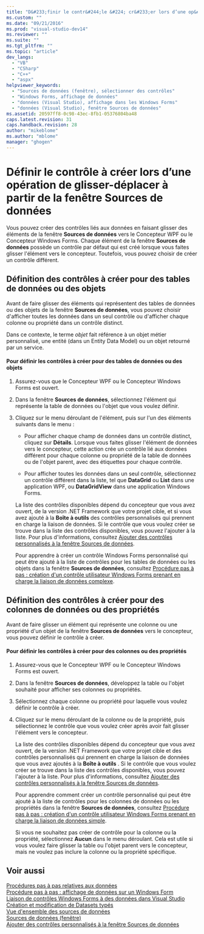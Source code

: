 ```yaml
---
title: "D&#233;finir le contr&#244;le &#224; cr&#233;er lors d’une op&#233;ration de glisser-d&#233;placer &#224; partir de la fen&#234;tre Sources de donn&#233;es | Microsoft Docs"
ms.custom: ""
ms.date: "09/21/2016"
ms.prod: "visual-studio-dev14"
ms.reviewer: ""
ms.suite: ""
ms.tgt_pltfrm: ""
ms.topic: "article"
dev_langs: 
  - "VB"
  - "CSharp"
  - "C++"
  - "aspx"
helpviewer_keywords: 
  - "Sources de données (fenêtre), sélectionner des contrôles"
  - "Windows Forms, affichage de données"
  - "données (Visual Studio), affichage dans les Windows Forms"
  - "données (Visual Studio), fenêtre Sources de données"
ms.assetid: 20597ff8-0c98-43ec-8fb1-05376804ba48
caps.latest.revision: 31
caps.handback.revision: 28
author: "mikeblome"
ms.author: "mblome"
manager: "ghogen"
---
```

# D&#233;finir le contr&#244;le &#224; cr&#233;er lors d’une op&#233;ration de glisser-d&#233;placer &#224; partir de la fen&#234;tre Sources de donn&#233;es
Vous pouvez créer des contrôles liés aux données en faisant glisser des éléments de la fenêtre **Sources de données** vers le Concepteur WPF ou le Concepteur Windows Forms.  Chaque élément de la fenêtre **Sources de données** possède un contrôle par défaut qui est créé lorsque vous faites glisser l'élément vers le concepteur.  Toutefois, vous pouvez choisir de créer un contrôle différent.  
  
## Définition des contrôles à créer pour des tables de données ou des objets  
 Avant de faire glisser des éléments qui représentent des tables de données ou des objets de la fenêtre **Sources de données**, vous pouvez choisir d'afficher toutes les données dans un seul contrôle ou d'afficher chaque colonne ou propriété dans un contrôle distinct.  
  
 Dans ce contexte, le terme *objet* fait référence à un objet métier personnalisé, une entité \(dans un Entity Data Model\) ou un objet retourné par un service.  
  
#### Pour définir les contrôles à créer pour des tables de données ou des objets  
  
1.  Assurez\-vous que le Concepteur WPF ou le Concepteur Windows Forms est ouvert.  
  
2.  Dans la fenêtre **Sources de données**, sélectionnez l'élément qui représente la table de données ou l'objet que vous voulez définir.  
  
3.  Cliquez sur le menu déroulant de l'élément, puis sur l'un des éléments suivants dans le menu :  
  
    -   Pour afficher chaque champ de données dans un contrôle distinct, cliquez sur **Détails**.  Lorsque vous faites glisser l'élément de données vers le concepteur, cette action crée un contrôle lié aux données différent pour chaque colonne ou propriété de la table de données ou de l'objet parent, avec des étiquettes pour chaque contrôle.  
  
    -   Pour afficher toutes les données dans un seul contrôle, sélectionnez un contrôle différent dans la liste, tel que **DataGrid** ou **List** dans une application WPF, ou **DataGridView** dans une application Windows Forms.  
  
     La liste des contrôles disponibles dépend du concepteur que vous avez ouvert, de la version .NET Framework que votre projet cible, et si vous avez ajouté à la **Boîte à outils** des contrôles personnalisés qui prennent en charge la liaison de données.  Si le contrôle que vous voulez créer se trouve dans la liste des contrôles disponibles, vous pouvez l'ajouter à la liste.  Pour plus d'informations, consultez [Ajouter des contrôles personnalisés à la fenêtre Sources de données](../data-tools/add-custom-controls-to-the-data-sources-window.md).  
  
     Pour apprendre à créer un contrôle Windows Forms personnalisé qui peut être ajouté à la liste de contrôles pour les tables de données ou les objets dans la fenêtre **Sources de données**, consultez [Procédure pas à pas : création d'un contrôle utilisateur Windows Forms prenant en charge la liaison de données complexe](../data-tools/create-a-windows-forms-user-control-that-supports-complex-data-binding.md).  
  
## Définition des contrôles à créer pour des colonnes de données ou des propriétés  
 Avant de faire glisser un élément qui représente une colonne ou une propriété d'un objet de la fenêtre **Sources de données** vers le concepteur, vous pouvez définir le contrôle à créer.  
  
#### Pour définir les contrôles à créer pour des colonnes ou des propriétés  
  
1.  Assurez\-vous que le Concepteur WPF ou le Concepteur Windows Forms est ouvert.  
  
2.  Dans la fenêtre **Sources de données**, développez la table ou l'objet souhaité pour afficher ses colonnes ou propriétés.  
  
3.  Sélectionnez chaque colonne ou propriété pour laquelle vous voulez définir le contrôle à créer.  
  
4.  Cliquez sur le menu déroulant de la colonne ou de la propriété, puis sélectionnez le contrôle que vous voulez créer après avoir fait glisser l'élément vers le concepteur.  
  
     La liste des contrôles disponibles dépend du concepteur que vous avez ouvert, de la version .NET Framework que votre projet cible et des contrôles personnalisés qui prennent en charge la liaison de données que vous avez ajoutés à la **Boîte à outils** .  Si le contrôle que vous voulez créer se trouve dans la liste des contrôles disponibles, vous pouvez l'ajouter à la liste.  Pour plus d'informations, consultez [Ajouter des contrôles personnalisés à la fenêtre Sources de données](../data-tools/add-custom-controls-to-the-data-sources-window.md).  
  
     Pour apprendre comment créer un contrôle personnalisé qui peut être ajouté à la liste de contrôles pour les colonnes de données ou les propriétés dans la fenêtre **Sources de données**, consultez [Procédure pas à pas : création d'un contrôle utilisateur Windows Forms prenant en charge la liaison de données simple](../data-tools/create-a-windows-forms-user-control-that-supports-simple-data-binding.md).  
  
     Si vous ne souhaitez pas créer de contrôle pour la colonne ou la propriété, sélectionnez **Aucun** dans le menu déroulant.  Cela est utile si vous voulez faire glisser la table ou l'objet parent vers le concepteur, mais ne voulez pas inclure la colonne ou la propriété spécifique.  
  
## Voir aussi  
 [Procédures pas à pas relatives aux données](../Topic/Data%20Walkthroughs.md)   
 [Procédure pas à pas : affichage de données sur un Windows Form](../data-tools/walkthrough-displaying-data-on-a-windows-form.md)   
 [Liaison de contrôles Windows Forms à des données dans Visual Studio](../data-tools/bind-windows-forms-controls-to-data-in-visual-studio.md)   
 [Création et modification de Datasets typés](../data-tools/creating-and-editing-typed-datasets.md)   
 [Vue d'ensemble des sources de données](../data-tools/add-new-data-sources.md)   
 [Sources de données \(fenêtre\)](../Topic/Data%20Sources%20Window.md)   
 [Ajouter des contrôles personnalisés à la fenêtre Sources de données](../data-tools/add-custom-controls-to-the-data-sources-window.md)